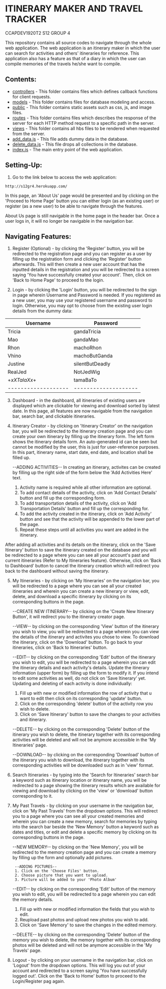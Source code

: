 # ITINERARY MAKER AND TRAVEL TRACKER
CCAPDEV1920T2 S12 GROUP 4

This repository contains all source codes to navigate through the whole web application. 
The web application is an itinerary maker in which the user can search for activities and others' itineraries for reference. This application also has a feature as that of a diary in which the user can compile memories of the travels he/she want to compile.

## Contents:

- [controllers](https://github.com/ccapdev1920T2/s12g4/tree/master/controllers) - This folder contains files which defines callback functions for client requests.
- [models](https://github.com/ccapdev1920T2/s12g4/tree/master/models) - This folder contains files for database modeling and access.
- [public](https://github.com/ccapdev1920T2/s12g4/tree/master/public) - This folder contains static assets such as css, js, and image files.
- [routes](https://github.com/ccapdev1920T2/s12g4/tree/master/routes) - This folder contains files which describes the response of the server for each HTTP method request to a specific path in the server.
- [views](https://github.com/ccapdev1920T2/s12g4/tree/master/views) - This folder contains all hbs files to be rendered when requested from the server.
- [add_data.js](https://github.com/ccapdev1920T2/s12g4/blob/master/add_data.js) - This file adds dummy data in the database.
- [delete_data.js](https://github.com/ccapdev1920T2/s12g4/blob/master/delete_data.js) - This file drops all collections in the database.
- [index.js](https://github.com/ccapdev1920T2/s12g4/blob/master/index.js) - The main entry point of the web application.

## Setting-Up:

1. Go to the link below to access the web application:
```
http://s12gr4.herokuapp.com/
```

In this page, an 'About Us' page would be presented and by clicking on the 'Proceed to Home Page' button you can either login (as an existing user) or register (as a new user) to be able to navigate through the features.

About Us page is still navigable in the home page in the header bar. Once a user logs in, it will no longer be navigable in the navigation bar.

## Navigating Features:

1. Register (Optional) - by clicking the 'Register' button, you will be redirected to the registration page and you can register as a user by filling up the registration form and clicking the 'Register' button afterwards. This will then create a new user account that has the inputted details in the registration and you will be redirected to a screen saying 'You have successfully created your account'. Then, click on 'Back to Home Page' to proceed to the login.

2. Login - by clicking the 'Login' button, you will be redirected to the sign in page wherein Username and Password is needed. If you registered as a new user, you may use your registered username and password to login. Otherwise, you may opt to choose from the existing user login details from the dummy data:

| Username          | Password           |
|-------------------|--------------------|
| Tricia            | gandaTricia        |
| Mao               | gandaMao           |
| Rhon              | machoRhon          |
| Vhino             | machoButGanda      |
| Justine           | silentButDeadly    |
| RealJed           | NotJedWig          |
| +_xXTalaXx_+      | tamaBaTo           |
|-------------------|--------------------|

3. Dashboard - in the dashboard, all itineraries of existing users are displayed which are clickable for viewing and download sorted by latest date. In this page, all features are now navigable from the navigation bar, search bar, and clickable itineraries.

4. Itinerary Creator - by clicking on 'Itinerary Creator' on the navigation bar, you will be redirected to the itinerary creation page and you can create your own itinerary by filling up the itinerary form. The left form shows the itinerary details form. An auto-generated id can be seen but cannot be modified by the user, this is just for user-reference purposes. In this part, itinerary name, start date, end date, and location shall be filled up.

	--ADDING ACTIVITIES--
	In creating an itinerary, activites can be created by filling up the right side of the form below the 'Add Activities Here' text. 
	1. Activity name is required while all other information are optional. 
	2. To add contact details of the activity, click on 'Add Contact Details' button and fill up the corresponding form. 
	3. To add transportation details of the activity, click on 'Add Transportation Details' button and fill up the corresponding for. 
	4. To add the activity created in the itinerary, click on 'Add Activity' button and see that the activity will be appended to the lower part of the page. 
	5. Repeat these steps until all activities you want are added in the itinerary.

After adding all activities and its details on the itinerary, click on the 'Save Itinerary' button to save the itinerary created on the database and you will be redirected to a page where you can see all your account's past and current itineraries (Refer to My Itineraries feature). Otherwise, click on 'Back to Dashboard' button to cancel the itinerary creation which will redirect you back to the dashboard without saving the itinerary.

5. My Itineraries - by clicking on 'My Itineraries' on the navigation bar, you will be redirected to a page where you can see all your created itineraries and wherein you can create a new itinerary or view, edit, delete, and download a specific itinerary by clicking on its corresponding buttons in the page. 

	--CREATE NEW ITINERARY--
	by clicking on the 'Create New Itinerary Button', it will redirect you to the itinerary creator page.

	--VIEW--
	by clicking on the corresponding 'View' button of the itinerary you wish to view, you will be redirected to a page wherein you can view the details of the itinerary and activites you chose to view. To download the itinerary, click on the 'Download' button. To go back to your itineraries, click on 'Back to Itineraries' button.

	--EDIT--
	by clicking on the corresponding 'Edit' button of the itinerary you wish to edit, you will be redirected to a page wherein you can edit the itinerary details and each activity's details. Update the itinerary information (upper form) by filling up the form to modify it. If you intend to edit some activities as well, do not click on 'Save Itinerary' yet. 
	Updating and deleting of each activity is done individually:
	1. Fill up with new or modified information the row of activity that u want to edit then click on its corresponding 'update' button.
	2. Click on the corresponding 'delete' button of the activity row you wish to delete.
	2. Click on 'Save Itinerary' button to save the changes to your activities and itinerary.

	--DELETE--
	by clicking on the corresponding 'Delete' button of the itinerary you wish to delete, the itinerary together with its corresponding activities will be deleted and will not be anymore accessible in the 'My Itineraries' page.

	--DOWNLOAD--
	by clicking on the corresponding 'Download' button of the itinerary you wish to download, the itinerary together with its corresponding activities will be downloaded such as in 'view' format.

6. Search Itineraries - by typing into the 'Search for Itineraries' search bar a keyword such as itinerary location or itinerary name, you will be redirected to a page showing the itinerary results which are available for viewing and download by clicking on the 'view' or 'download' button corresponding to it.

7. My Past Travels - by clicking on your username in the navigation bar, click on 'My Past Travels' from the dropdown options. This will redirect you to a page where you can see all your created memories and wherein you can create a new memory, search for memories by typing into the search bar beside the 'New Memory' button a keyword such as dates and titles, or edit and delete a specific memory by clicking on its corresponding buttons in the page.

	--NEW MEMORY--
	by clicking on the 'New Memory', you will be redirected to the memory creation page and you can create a memory by filling up the form and optionally add pictures.

		--ADDING PICTURES--
		1. Click on the 'Choose Files' button.
		2. Choose picture that you want to upload.
		3. Picture will be added to your 'Photo Album'

	--EDIT--
	by clicking on the corresponding 'Edit' button of the memory you wish to edit, you will be redirected to a page wherein you can edit the memory details.
	1. Fill up with new or modified information the fields that you wish to edit.
	2. Reupload past photos and upload new photos you wish to add.
	3. Click on 'Save Memory' to save the changes in the edited memory.

	--DELETE--
	by clicking on the corresponding 'Delete' button of the memory you wish to delete, the memory together with its corresponding photos will be deleted and will not be anymore accessible in the 'My Travels' page.

8. Logout - by clicking on your username in the navigation bar, click on 'Logout' from the dropdown options. This will log you out of your account and redirected to a screen saying 'You have successfully logged out'. Click on the 'Back to Home' button to proceed to the Login/Register pag again.
